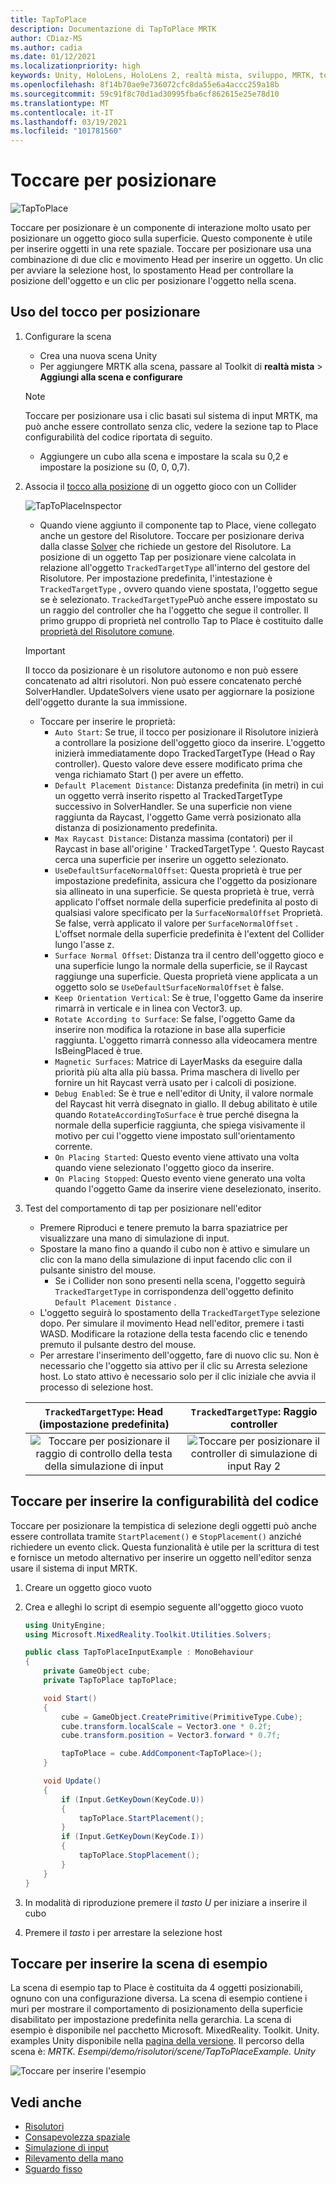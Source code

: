 ```yaml
---
title: TapToPlace
description: Documentazione di TapToPlace MRTK
author: CDiaz-MS
ms.author: cadia
ms.date: 01/12/2021
ms.localizationpriority: high
keywords: Unity, HoloLens, HoloLens 2, realtà mista, sviluppo, MRTK, tocco a posto,
ms.openlocfilehash: 8f14b70ae9e736072cfc8da55e6a4accc259a18b
ms.sourcegitcommit: 59c91f8c70d1ad30995fba6cf862615e25e78d10
ms.translationtype: MT
ms.contentlocale: it-IT
ms.lasthandoff: 03/19/2021
ms.locfileid: "101781560"
---
```

# <a name="tap-to-place"></a>Toccare per posizionare

![TapToPlace](../../images/solver/tap-to-place/TapToPlaceIntroGif.gif)

Toccare per posizionare è un componente di interazione molto usato per posizionare un oggetto gioco sulla superficie. Questo componente è utile per inserire oggetti in una rete spaziale. Toccare per posizionare usa una combinazione di due clic e movimento Head per inserire un oggetto. Un clic per avviare la selezione host, lo spostamento Head per controllare la posizione dell'oggetto e un clic per posizionare l'oggetto nella scena.

## <a name="using-tap-to-place"></a>Uso del tocco per posizionare

1. Configurare la scena
    - Crea una nuova scena Unity
    - Per aggiungere MRTK alla scena, passare al Toolkit di **realtà mista**  >  **Aggiungi alla scena e configurare**
    > [!NOTE]
    > Toccare per posizionare usa i clic basati sul sistema di input MRTK, ma può anche essere controllato senza clic, vedere la sezione tap to Place configurabilità del codice riportata di seguito.
    - Aggiungere un cubo alla scena e impostare la scala su 0,2 e impostare la posizione su (0, 0, 0,7).
1. Associa il [tocco alla posizione](xref:Microsoft.MixedReality.Toolkit.Utilities.Solvers.TapToPlace) di un oggetto gioco con un Collider

    ![TapToPlaceInspector](../../images/solver/tap-to-place/TapToPlaceInspector2.png)

    - Quando viene aggiunto il componente tap to Place, viene collegato anche un gestore del Risolutore. Toccare per posizionare deriva dalla classe [Solver](solver.md) che richiede un gestore del Risolutore. La posizione di un oggetto Tap per posizionare viene calcolata in relazione all'oggetto `TrackedTargetType` all'interno del gestore del Risolutore. Per impostazione predefinita, l'intestazione è `TrackedTargetType` , ovvero quando viene spostata, l'oggetto segue se è selezionato.  `TrackedTargetType`Può anche essere impostato su un raggio del controller che ha l'oggetto che segue il controller. Il primo gruppo di proprietà nel controllo Tap to Place è costituito dalle [proprietà del Risolutore comune](solver.md#common-solver-properties).  
    > [!IMPORTANT]
    > Il tocco da posizionare è un risolutore autonomo e non può essere concatenato ad altri risolutori. Non può essere concatenato perché SolverHandler. UpdateSolvers viene usato per aggiornare la posizione dell'oggetto durante la sua immissione.
    - Toccare per inserire le proprietà:
        - `Auto Start`: Se true, il tocco per posizionare il Risolutore inizierà a controllare la posizione dell'oggetto gioco da inserire. L'oggetto inizierà immediatamente dopo TrackedTargetType (Head o Ray controller). Questo valore deve essere modificato prima che venga richiamato Start () per avere un effetto.
        - `Default Placement Distance`: Distanza predefinita (in metri) in cui un oggetto verrà inserito rispetto al TrackedTargetType successivo in SolverHandler. Se una superficie non viene raggiunta da Raycast, l'oggetto Game verrà posizionato alla distanza di posizionamento predefinita.
        - `Max Raycast Distance`: Distanza massima (contatori) per il Raycast in base all'origine ' TrackedTargetType '. Questo Raycast cerca una superficie per inserire un oggetto selezionato.
        - `UseDefaultSurfaceNormalOffset`: Questa proprietà è true per impostazione predefinita, assicura che l'oggetto da posizionare sia allineato in una superficie. Se questa proprietà è true, verrà applicato l'offset normale della superficie predefinita al posto di qualsiasi valore specificato per la `SurfaceNormalOffset` Proprietà. Se false, verrà applicato il valore per `SurfaceNormalOffset` . L'offset normale della superficie predefinita è l'extent del Collider lungo l'asse z.
        - `Surface Normal Offset`: Distanza tra il centro dell'oggetto gioco e una superficie lungo la normale della superficie, se il Raycast raggiunge una superficie. Questa proprietà viene applicata a un oggetto solo se `UseDefaultSurfaceNormalOffset` è false.
        - `Keep Orientation Vertical`: Se è true, l'oggetto Game da inserire rimarrà in verticale e in linea con Vector3. up.
        - `Rotate According to Surface`: Se false, l'oggetto Game da inserire non modifica la rotazione in base alla superficie raggiunta.  L'oggetto rimarrà connesso alla videocamera mentre IsBeingPlaced è true.
        - `Magnetic Surfaces`: Matrice di LayerMasks da eseguire dalla priorità più alta alla più bassa. Prima maschera di livello per fornire un hit Raycast verrà usato per i calcoli di posizione.
        - `Debug Enabled`: Se è true e nell'editor di Unity, il valore normale del Raycast hit verrà disegnato in giallo. Il debug abilitato è utile quando `RotateAccordingToSurface` è true perché disegna la normale della superficie raggiunta, che spiega visivamente il motivo per cui l'oggetto viene impostato sull'orientamento corrente.
        - `On Placing Started`: Questo evento viene attivato una volta quando viene selezionato l'oggetto gioco da inserire.
        - `On Placing Stopped`: Questo evento viene generato una volta quando l'oggetto Game da inserire viene deselezionato, inserito.

1. Test del comportamento di tap per posizionare nell'editor
    - Premere Riproduci e tenere premuto la barra spaziatrice per visualizzare una mano di simulazione di input.
    - Spostare la mano fino a quando il cubo non è attivo e simulare un clic con la mano della simulazione di input facendo clic con il pulsante sinistro del mouse.
        - Se i Collider non sono presenti nella scena, l'oggetto seguirà `TrackedTargetType` in corrispondenza dell'oggetto definito `Default Placement Distance` .
    - L'oggetto seguirà lo spostamento della `TrackedTargetType` selezione dopo. Per simulare il movimento Head nell'editor, premere i tasti WASD. Modificare la rotazione della testa facendo clic e tenendo premuto il pulsante destro del mouse.
    - Per arrestare l'inserimento dell'oggetto, fare di nuovo clic su.  Non è necessario che l'oggetto sia attivo per il clic su Arresta selezione host. Lo stato attivo è necessario solo per il clic iniziale che avvia il processo di selezione host.

    `TrackedTargetType`: Head (impostazione predefinita) |  `TrackedTargetType`: Raggio controller
    :-------------------------:|:-------------------------:
    ![Toccare per posizionare il raggio di controllo della testa della simulazione di input](../../images/solver/tap-to-place/TapToPlaceInputSimulationHead.gif)  |  ![Toccare per posizionare il controller di simulazione di input Ray 2](../../images/solver/tap-to-place/TapToPlaceInputSimulationControllerRay.gif)

## <a name="tap-to-place-code-configurability"></a>Toccare per inserire la configurabilità del codice

Toccare per posizionare la tempistica di selezione degli oggetti può anche essere controllata tramite `StartPlacement()` e `StopPlacement()` anziché richiedere un evento click. Questa funzionalità è utile per la scrittura di test e fornisce un metodo alternativo per inserire un oggetto nell'editor senza usare il sistema di input MRTK.

1. Creare un oggetto gioco vuoto
1. Crea e alleghi lo script di esempio seguente all'oggetto gioco vuoto

    ```c#
    using UnityEngine;
    using Microsoft.MixedReality.Toolkit.Utilities.Solvers;

    public class TapToPlaceInputExample : MonoBehaviour
    {
        private GameObject cube;
        private TapToPlace tapToPlace;

        void Start()
        {
            cube = GameObject.CreatePrimitive(PrimitiveType.Cube);
            cube.transform.localScale = Vector3.one * 0.2f;
            cube.transform.position = Vector3.forward * 0.7f;

            tapToPlace = cube.AddComponent<TapToPlace>();
        }

        void Update()
        {
            if (Input.GetKeyDown(KeyCode.U))
            {
                tapToPlace.StartPlacement();
            }
            if (Input.GetKeyDown(KeyCode.I))
            {
                tapToPlace.StopPlacement();
            }
        }
    }
    ```

1. In modalità di riproduzione premere il *tasto U* per iniziare a inserire il cubo
1. Premere il *tasto* i per arrestare la selezione host

## <a name="tap-to-place-example-scene"></a>Toccare per inserire la scena di esempio

La scena di esempio tap to Place è costituita da 4 oggetti posizionabili, ognuno con una configurazione diversa. La scena di esempio contiene i muri per mostrare il comportamento di posizionamento della superficie disabilitato per impostazione predefinita nella gerarchia. La scena di esempio è disponibile nel pacchetto Microsoft. MixedReality. Toolkit. Unity. examples Unity disponibile nella [pagina della versione](https://github.com/Microsoft/MixedRealityToolkit-Unity/releases). Il percorso della scena è: *MRTK. Esempi/demo/risolutori/scene/TapToPlaceExample. Unity*

![Toccare per inserire l'esempio](../../images/solver/tap-to-place/TapToPlaceExampleScene.gif)

## <a name="see-also"></a>Vedi anche

- [Risolutori](solver.md)
- [Consapevolezza spaziale](../../spatial-awareness/spatial-awareness-getting-started.md)
- [Simulazione di input](../../input-simulation/input-simulation-service.md)
- [Rilevamento della mano](../../input/hand-tracking.md)
- [Sguardo fisso](../../input/gaze.md)
